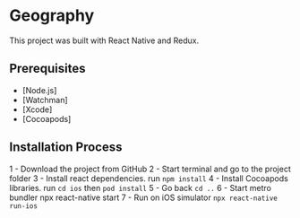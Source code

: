 # Geography
This project was built with React Native and Redux.

## Prerequisites
- [Node.js]
- [Watchman]
- [Xcode]
- [Cocoapods]

## Installation Process

1 - Download the project from GitHub
2 - Start terminal and go to the project folder
3 - Install react dependencies. run `npm install`
4 - Install Cocoapods libraries. run `cd ios` then `pod install`
5 - Go back `cd ..`
6 - Start metro bundler npx react-native start
7 - Run on iOS simulator `npx react-native run-ios`
